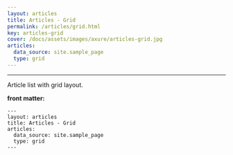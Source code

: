```yaml
---
layout: articles
title: Articles - Grid
permalink: /articles/grid.html
key: articles-grid
cover: /docs/assets/images/axure/articles-grid.jpg
articles:
  data_source: site.sample_page
  type: grid
---
```


<div class="article__content" markdown="1">

---

Article list with grid layout.

<!-- more -->

**front matter:**

    ---
    layout: articles
    title: Articles - Grid
    articles:
      data_source: site.sample_page
      type: grid
    ---

</div>